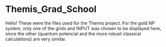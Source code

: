 # Themis_Grad_School
Hello! These were the files used for the Themis project. For the gold NP system, only one of the grids and INPUT was chosen to be displayed here, since the other (quantum potencial and the more robust classical calculations) are very similar.
